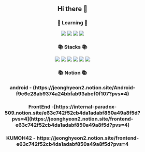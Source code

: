 <div align="center">
   <h2>Hi there 👋</h2>
   
   
   <div>
     <h3>🌱 Learning 🌱</h3>
      <img src="https://img.shields.io/badge/javascript-F7DF1E?style=flat&logo=javascript&logoColor=white">
      <img src="https://img.shields.io/badge/NestJS-6DB33F?style=flate&logo=NestJS&logoColor=white">
       <img src="https://img.shields.io/badge/Flutter-02569B?style=flat-square&logo=Flutter&logoColor=white"/>
        <img src="https://img.shields.io/badge/Kotlin-7F52FF?style=flat-square&logo=kotlin&logoColor=white">

   </div>
   
   <div>
      <h3>📚 Stacks 📚</h3>
      <img src="https://img.shields.io/badge/Java-007396?style=flat-square&logo=Java&logoColor=white"/>
      <img src="https://img.shields.io/badge/C++-00599C?style=flat-square&logo=cplusplus&logoColor=white"/>
      <img src="https://img.shields.io/badge/Mysql-4479A1?style=flat-square&logo=Mysql&logoColor=white"/>
      <img src="https://img.shields.io/badge/Android-3DDC84?style=flat-square&logo=Android&logoColor=white"/>
      <img src="https://img.shields.io/badge/-Python-3776AB?style=flat&logo=Python&logoColor=white"/>
      <img src="https://img.shields.io/badge/Git-F05032?style=flat-square&logo=Git&logoColor=white"/>
   </div>
   <div>
      <h3> 📚 Notion 📚</h3>
      <h3> android - (https://jeonghyeon2.notion.site/Android-f9c6c28ab9374a24bbfab93abcf0f107?pvs=4) </h3>
       <h3> FrontEnd -[https://internal-paradox-509.notion.site/e63c742f52cb4da1adabf850a49a8f5d?pvs=4](https://jeonghyeon2.notion.site/frontend-e63c742f52cb4da1adabf850a49a8f5d?pvs=4) </h3>
      <h3> KUMOH42 - https://jeonghyeon2.notion.site/frontend-e63c742f52cb4da1adabf850a49a8f5d?pvs=4 </h3>
   </div>
   
   <h2></h2>
   <br>
   

</div>


